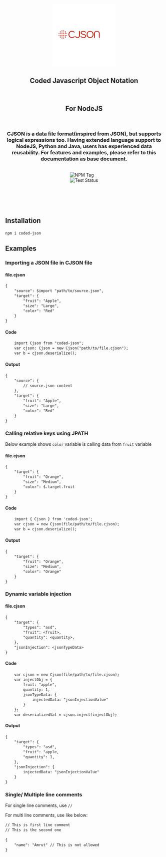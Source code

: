 <div align="center">
    <img src="https://github.com/SubhenduShekhar/cjson/blob/main/docs/logo.png?raw=true" width="200" alt="CJSON Logo"/>
    <h2>Coded Javascript Object Notation</h2><br/>
    <h2>For NodeJS</h2><br/>
    <h3>
        CJSON is a data file format(inspired from JSON), but supports logical expressions too. Having extended language support to NodeJS, Python and Java, users has experienced data reusability. For features and examples, please refer to this documentation as base document.
    </h3>
    <br/>
    <div>
        <img src="https://img.shields.io/badge/NODEJS-orange" alt="NPM Tag">&emsp;
    </div>
    <div>
        <img src="https://github.com/SubhenduShekhar/cjson/actions/workflows/npm-tests.yml/badge.svg" alt="Test Status"/>
    </div>
</div>

<br/><br/>

<br/>

## Installation

`npm i coded-json`

## Examples

### Importing a JSON file in CJSON file

#### file.cjson

```
{
    "source": $import "path/to/source.json",
    "target": {
        "fruit": "Apple",
        "size": "Large",
        "color": "Red"
    }
}
```

#### Code

```
    import Cjson from "coded-json";
    var cjson: Cjson = new Cjson("path/to/file.cjson");
    var b = cjson.deserialize();
```

#### Output

```
{
    "source": {
        // source.json content
    },
    "target": {
        "fruit": "Apple",
        "size": "Large",
        "color": "Red"
    }
}
```

### Calling relative keys using JPATH

Below example shows `color` variable is calling data from `fruit` variable

#### file.cjson
```
{
    "target": {
        "fruit": "Orange",
        "size": "Medium",
        "color": $.target.fruit
    }
}
```

#### Code

```
    import { Cjson } from 'coded-json'; 
    var cjson = new Cjson(file/path/to/file.cjson);
    var b = cjson.deserialize();
```

#### Output

```
{
    "target": {
        "fruit": "Orange",
        "size": "Medium",
        "color": "Orange"
    }
}
```

### Dynamic variable injection

#### file.cjson

```
{
    "target": {
        "types": "asd",
        "fruit": <fruit>,
        "quantity": <quantity>,
    },
    "jsonInjection": <jsonTypeData>
}
```

#### Code

```
    var cjson = new Cjson(file/path/to/file.cjson);
    var injectObj = {
        fruit: "apple",
        quantity: 1,
        jsonTypeData: {
            injectedData: "jsonInjectionValue"
        }
    };
    var deserializedVal = cjson.inject(injectObj);
```

#### Output

```
{
    "target": {
        "types": "asd",
        "fruit": "apple,
        "quantity": 1,
    },
    "jsonInjection": {
        injectedData: "jsonInjectionValue"
    }
}
```

### Single/ Multiple line comments

For single line comments, use `//`

For multi line comments, use like below:
```
// This is first line comment
// This is the second one

{
    "name": "Amrut" // This is not allowed
}
```